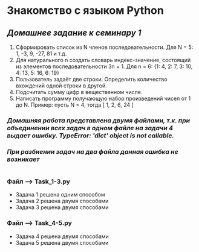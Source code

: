 # Знакомство с языком Python


## *Домашнее задание к семинару 1*

1. Сформировать список из N членов последовательности. Для N = 5: 1, -3, 9, -27, 81 и т.д.
2. Для натурального n создать словарь индекс-значение, состоящий из элементов последовательности 3n + 1. Для n = 6: {1: 4, 2: 7, 3: 10, 4: 13, 5: 16, 6: 19}
3. Пользователь задаёт две строки. Определить количество вхождений одной строки в другой.
4. Подсчитать сумму цифр в вещественном числе.
5. Написать программу получающую набор произведений чисел от 1 до N. Пример: пусть N = 4, тогда [ 1, 2, 6, 24 ]

### *Домашняя работа представлена двумя файлами, т.к. при объединении всех задач в одном файле на задачи 4 выдает ошибку. TypeError: 'dict' object is not callable.*
### *При разбиении задач на два файла данная ошибка не возникает*

#

### Файл -->  Task_1-3.py
- Задача 1 решена одним способом
- Задача 2 решена двумя способами
- Задача 3 решена двумя способами

### Файл -->  Task_4-5.py
- Задача 4 решена двумя способами
- Задача 5 решена двумя способами
